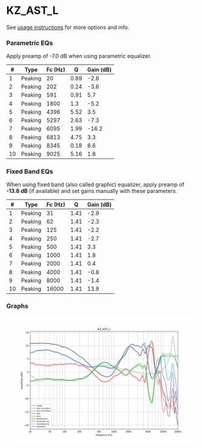 # KZ_AST_L
See [usage instructions](https://github.com/jaakkopasanen/AutoEq#usage) for more options and info.

### Parametric EQs
Apply preamp of -7.0 dB when using parametric equalizer.

|   # | Type    |   Fc (Hz) |    Q |   Gain (dB) |
|-----|---------|-----------|------|-------------|
|   1 | Peaking |        20 | 0.89 |        -2.8 |
|   2 | Peaking |       202 | 0.24 |        -3.6 |
|   3 | Peaking |       591 | 0.91 |         5.7 |
|   4 | Peaking |      1800 | 1.3  |        -5.2 |
|   5 | Peaking |      4396 | 5.52 |         3.5 |
|   6 | Peaking |      5297 | 2.63 |        -7.3 |
|   7 | Peaking |      6095 | 1.99 |       -16.2 |
|   8 | Peaking |      6813 | 4.75 |         3.3 |
|   9 | Peaking |      8345 | 0.18 |         8.6 |
|  10 | Peaking |      9025 | 5.16 |         1.8 |

### Fixed Band EQs
When using fixed band (also called graphic) equalizer, apply preamp of **-13.8 dB** (if available) and set gains manually with these parameters.

|   # | Type    |   Fc (Hz) |    Q |   Gain (dB) |
|-----|---------|-----------|------|-------------|
|   1 | Peaking |        31 | 1.41 |        -2.9 |
|   2 | Peaking |        62 | 1.41 |        -2.3 |
|   3 | Peaking |       125 | 1.41 |        -2.2 |
|   4 | Peaking |       250 | 1.41 |        -2.7 |
|   5 | Peaking |       500 | 1.41 |         3.3 |
|   6 | Peaking |      1000 | 1.41 |         1.8 |
|   7 | Peaking |      2000 | 1.41 |         0.4 |
|   8 | Peaking |      4000 | 1.41 |        -0.8 |
|   9 | Peaking |      8000 | 1.41 |        -1.4 |
|  10 | Peaking |     16000 | 1.41 |        13.9 |

### Graphs
![](./KZ_AST_L.png)
